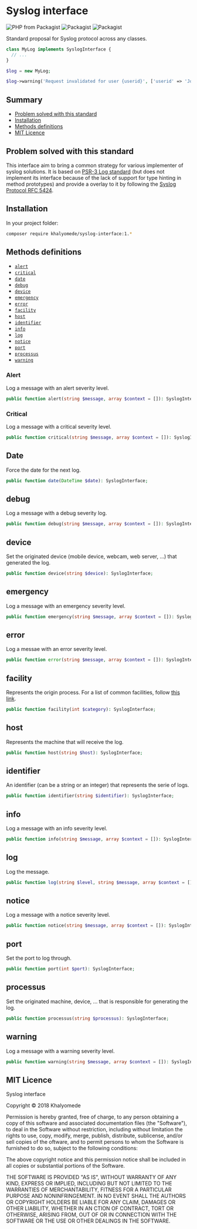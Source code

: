 # Syslog interface

![PHP from Packagist](https://img.shields.io/packagist/php-v/khalyomede/syslog-interface.svg)
![Packagist](https://img.shields.io/packagist/v/khalyomede/syslog-interface.svg)
![Packagist](https://img.shields.io/packagist/l/khalyomede/syslog-interface.svg)

Standard proposal for Syslog protocol across any classes.

```php
class MyLog implements SyslogInterface {
  // ...
}
```

```php
$log = new MyLog;

$log->warning('Request invalidated for user {userid}', ['userid' => 'John']): SyslogInterface;
```

## Summary

- [Problem solved with this standard](#problem-solved-with-this-standard)
- [Installation](#installation)
- [Methods definitions](#methods-definitions)
- [MIT Licence](#mit-licence)

## Problem solved with this standard

This interface aim to bring a common strategy for various implementer of syslog solutions. It is based on [PSR-3 Log standard](https://www.php-fig.org/psr/psr-3/) (but does not implement its interface because of the lack of support for type hinting in method prototypes) and provide a overlay to it by following the [Syslog Protocol RFC 5424](https://tools.ietf.org/html/rfc5424).

## Installation

In your project folder:

```bash
composer require khalyomede/syslog-interface:1.*
```

## Methods definitions

- [`alert`](#alert)
- [`critical`](#critical)
- [`date`](#date)
- [`debug`](#debug)
- [`device`](#device)
- [`emergency`](#emergency)
- [`error`](#error)
- [`facility`](#facility)
- [`host`](#host)
- [`identifier`](#identifier)
- [`info`](#info)
- [`log`](#log)
- [`notice`](#notice)
- [`port`](#port)
- [`processus`](#processus)
- [`warning`](#warning)

### Alert

Log a message with an alert severity level.

```php
public function alert(string $message, array $context = []): SyslogInterface;
```

### Critical

Log a message with a critical severity level.

```php
public function critical(string $message, array $context = []): SyslogInterface;
```
## Date

Force the date for the next log.

```php
public function date(DateTime $date): SyslogInterface;
```

## debug

Log a message with a debug severity log.

```php
public function debug(string $message, array $context = []): SyslogInterface;
```

## device

Set the originated device (mobile device, webcam, web server, ...) that generated the log.

```php
public function device(string $device): SyslogInterface;
```

## emergency

Log a message with an emergency severity level.

```php
public function emergency(string $message, array $context = []): SyslogInterface;
```

## error

Log a messae with an error severity level.

```php
public function error(string $message, array $context = []): SyslogInterface;
```

## facility

Represents the origin process. For a list of common facilities, follow [this link](https://tools.ietf.org/html/rfc5424#section-6.2.1).

```php
public function facility(int $category): SyslogInterface;
```

## host

Represents the machine that will receive the log. 

```php
public function host(string $host): SyslogInterface;
```

## identifier

An identifier (can be a string or an integer) that represents the serie of logs.

```php
public function identifier(string $identifier): SyslogInterface;
```

## info

Log a message with an info severity level.

```php
public function info(string $message, array $context = []): SyslogInterface;
```

## log

Log the message.

```php
public function log(string $level, string $message, array $context = []): SyslogInterface;
```

## notice

Log a message with a notice severity level.

```php
public function notice(string $message, array $context = []): SyslogInterface;
```

## port

Set the port to log through.

```php
public function port(int $port): SyslogInterface;
```

## processus

Set the originated machine, device, ... that is responsible for generating the log.

```php
public function processus(string $processus): SyslogInterface;
```

## warning

Log a message with a warning severity level.

```php
public function warning(string $message, array $context = []): SyslogInterface;
```

## MIT Licence

Syslog interface

Copyright © 2018 Khalyomede

Permission is hereby granted, free of charge, to any person obtaining a copy of this software and associated documentation files (the "Software"), to deal in the Software without restriction, including without limitation the rights to use, copy, modify, merge, publish, distribute, sublicense, and/or sell copies of the oftware, and to permit persons to whom the Software is furnished to do so, subject to the following conditions:

The above copyright notice and this permission notice shall be included in all copies or substantial portions of the Software.

THE SOFTWARE IS PROVIDED "AS IS", WITHOUT WARRANTY OF ANY KIND, EXPRESS OR IMPLIED, INCLUDING BUT NOT LIMITED TO THE WARRANTIES OF MERCHANTABILITY, FITNESS FOR A PARTICULAR PURPOSE AND NONINFRINGEMENT. IN NO EVENT SHALL THE AUTHORS OR COPYRIGHT HOLDERS BE LIABLE FOR ANY CLAIM, DAMAGES OR OTHER LIABILITY, WHETHER IN AN CTION OF CONTRACT, TORT OR OTHERWISE, ARISING FROM, OUT OF OR IN CONNECTION WITH THE SOFTWARE OR THE USE OR OTHER DEALINGS IN THE SOFTWARE.